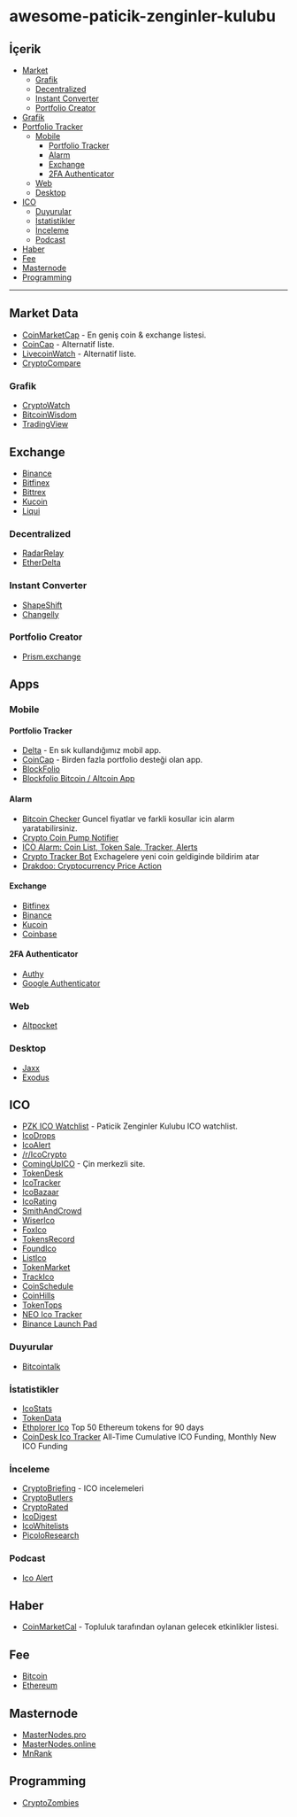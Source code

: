 # awesome-paticik-zenginler-kulubu

## İçerik

- [Market](#market)
	- [Grafik](#grafik)
	- [Decentralized](#decentralized)	
	- [Instant Converter](#instant-converter)
	- [Portfolio Creator](#portfolio-creator)
- [Grafik](#grafik)
- [Portfolio Tracker](#portfolio-tracker)
	- [Mobile](#mobile)
		- [Portfolio Tracker](#portfolio-tracker)
		- [Alarm](#alarm)
		- [Exchange](#exchange)
		- [2FA Authenticator](#2fa-authenticator)
	- [Web](#web)
	- [Desktop](#desktop)
- [ICO](#ico)
	- [Duyurular](#duyurular)
	- [İstatistikler](#istatistikler)
	- [İnceleme](#inceleme)
	- [Podcast](#podcast)
- [Haber](#haber)
- [Fee](#fee)
- [Masternode](#masternode)
- [Programming](#programming)
  
---
  
## Market Data

- [CoinMarketCap](https://coinmarketcap.com/) - En geniş coin & exchange listesi.
- [CoinCap](http://coincap.io/) - Alternatif liste.
- [LivecoinWatch](https://www.livecoinwatch.com/) - Alternatif liste.
- [CryptoCompare](https://www.cryptocompare.com)

### Grafik

- [CryptoWatch](https://cryptowat.ch/)
- [BitcoinWisdom](https://bitcoinwisdom.com/)
- [TradingView](https://www.tradingview.com/markets/cryptocurrencies/quotes-all/)

## Exchange

- [Binance](https://www.binance.com/)
- [Bitfinex](https://www.bitfinex.com/)
- [Bittrex](https://bittrex.com/)
- [Kucoin](https://www.kucoin.com/)
- [Liqui](https://liqui.io/)

### Decentralized

- [RadarRelay](https://radarrelay.com/)
- [EtherDelta](https://etherdelta.com/)

### Instant Converter

- [ShapeShift](https://shapeshift.io/)
- [Changelly](https://changelly.com/)

### Portfolio Creator

- [Prism.exchange](https://prism.exchange)

## Apps

### Mobile

#### Portfolio Tracker
- [Delta](https://getdelta.io/) - En sık kullandığımız mobil app.
- [CoinCap](https://coincap.io/) - Birden fazla portfolio desteği olan app.
- [BlockFolio](https://www.blockfolio.com/)
- [Blockfolio Bitcoin / Altcoin App](https://play.google.com/store/apps/details?id=com.blockfolio.blockfolio)

#### Alarm
- [Bitcoin Checker](https://play.google.com/store/apps/details?id=com.mobnetic.coinguardian) Guncel fiyatlar ve farkli kosullar icin alarm yaratabilirsiniz.
- [Crypto Coin Pump Notifier](https://play.google.com/store/apps/details?id=com.minh.minh.pumpnotifier)
- [ICO Alarm: Coin List, Token Sale, Tracker, Alerts](https://play.google.com/store/apps/details?id=com.icoalarm.app)
- [Crypto Tracker Bot](https://play.google.com/store/apps/details?id=com.lwbrands.android.cryptotrackerbot) Exchagelere yeni coin geldiginde bildirim atar
- [Drakdoo: Cryptocurrency Price Action](https://play.google.com/store/apps/details?id=com.drakdoo.app)

#### Exchange
- [Bitfinex](https://play.google.com/store/apps/details?id=com.bitfinex.bfxapp)
- [Binance](https://play.google.com/store/apps/details?id=com.binance.dev)
- [Kucoin](https://www.kucoin.com/#/download/android)
- [Coinbase](https://play.google.com/store/apps/details?id=com.coinbase.android)

#### 2FA Authenticator
- [Authy](https://authy.com/)
- [Google Authenticator](https://play.google.com/store/apps/details?id=com.google.android.apps.authenticator2)

### Web

- [Altpocket](https://altpocket.io/dashboard)

### Desktop

- [Jaxx](https://play.google.com/store/apps/details?id=com.kryptokit.jaxx)
- [Exodus](https://www.exodus.io/)

## ICO

- [PZK ICO Watchlist](https://docs.google.com/spreadsheets/d/1q8o1NKutZ2ucIYbUxIqWMD149ifawySOOwhfggBM8RM/) - Paticik Zenginler Kulubu ICO watchlist.
- [IcoDrops](https://icodrops.com/)
- [IcoAlert](https://www.icoalert.com/)
- [/r/IcoCrypto](https://www.reddit.com/r/icocrypto/)
- [ComingUpICO](http://comingupico.info/) - Çin merkezli site.
- [TokenDesk](https://www.tokendesk.io/)
- [IcoTracker](https://icotracker.net/)
- [IcoBazaar](https://icobazaar.com/v2/list/featured)
- [IcoRating](https://icorating.com/)
- [SmithAndCrowd](https://www.smithandcrown.com/icos/)
- [WiserIco](https://wiserico.com/)
- [FoxIco](https://foxico.io/)
- [TokensRecord](https://tokensrecord.com/#)
- [FoundIco](https://foundico.com/)
- [ListIco](https://www.listico.io/index.php)
- [TokenMarket](https://tokenmarket.net/ico-calendar)
- [TrackIco](https://www.trackico.io/)
- [CoinSchedule](https://www.coinschedule.com/)
- [CoinHills](https://www.coinhills.com/ico/)
- [TokenTops](https://tokentops.com/ico/)
- [NEO Ico Tracker](https://docs.google.com/spreadsheets/d/1g21tYH2ctNqapcP4W-_WWLqF2SODB7FNakeXpDLTlYc/htmlview?sle=true#gid=0)
- [Binance Launch Pad](https://launchpad.binance.com/)

### Duyurular

- [Bitcointalk](https://bitcointalk.org/index.php?board=159.0)

### İstatistikler

- [IcoStats](https://icostats.com/)
- [TokenData](https://www.tokendata.io/)
- [Ethplorer Ico](https://ethplorer.io/top) Top 50 Ethereum tokens for 90 days
- [CoinDesk Ico Tracker](https://www.coindesk.com/ico-tracker/) All-Time Cumulative ICO Funding, Monthly New ICO Funding

### İnceleme

- [CryptoBriefing](https://cryptobriefing.com/category/ico-reviews/) - ICO incelemeleri
- [CryptoButlers](https://cryptobutlers.com/)
- [CryptoRated](https://cryptorated.com/)
- [IcoDigest](https://theicodigest.com/)
- [IcoWhitelists](http://icowhitelists.com/)
- [PicoloResearch](https://picoloresearch.com/)

### Podcast

- [Ico Alert](https://www.youtube.com/channel/UCjFCDQkYgA9wwa_zdwGPm6A)

## Haber

- [CoinMarketCal](https://coinmarketcal.com/) - Topluluk tarafından oylanan gelecek etkinlikler listesi.

## Fee

- [Bitcoin](https://bitcoinfees.info/)
- [Ethereum](https://ethgasstation.info/)

## Masternode

- [MasterNodes.pro](https://masternodes.pro/)
- [MasterNodes.online](https://masternodes.online/)
- [MnRank](http://www.mnrank.com/)

## Programming

- [CryptoZombies](https://cryptozombies.io/)
